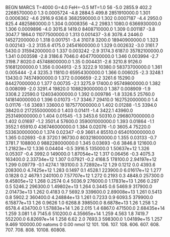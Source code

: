 BEGN
MARCS T=4000 G=4.0 FeH=-0.5 MT=1.0
                  56
-5.0 2855.9 402.2 2268570000.0 1.3 0.0005724 
-4.8 2884.5 499.8 2851910000.0 1.301 0.0006362 
-4.6 2916.9 636.6 3682590000.0 1.302 0.0007187 
-4.4 2950.0 825.4 4825860000.0 1.304 0.0008356 
-4.2 2983.1 1080.0 6366930000.0 1.306 0.0009896 
-4.0 3015.8 1419.0 8408710000.0 1.309 0.001187 
-3.8 3047.7 1864.0 11077500000.0 1.313 0.001437 
-3.6 3078.4 2446.0 14527200000.0 1.318 0.001751 
-3.4 3107.8 3200.0 18940900000.0 1.323 0.002143 
-3.2 3135.6 4175.0 24541600000.0 1.329 0.002632 
-3.0 3161.7 5430.0 31594200000.0 1.337 0.003242 
-2.9 3174.3 6187.0 35782100000.0 1.341 0.003598 
-2.8 3186.6 7046.0 40477000000.0 1.346 0.003994 
-2.7 3198.7 8020.0 45748800000.0 1.35 0.004431 
-2.6 3210.8 9126.0 51681200000.0 1.356 0.004913 
-2.5 3222.9 10380.0 58373700000.0 1.361 0.005444 
-2.4 3235.3 11810.0 65954300000.0 1.366 0.006025 
-2.3 3248.1 13430.0 74574900000.0 1.372 0.006659 
-2.2 3261.6 15290.0 84427000000.0 1.377 0.00735 
-2.1 3275.9 17400.0 95749800000.0 1.382 0.008099 
-2.0 3291.4 19820.0 108829000000.0 1.387 0.008909 
-1.9 3308.2 22590.0 124034000000.0 1.392 0.009786 
-1.8 3326.5 25760.0 141814000000.0 1.396 0.01073 
-1.7 3346.7 29410.0 162752000000.0 1.4 0.01176 
-1.6 3369.1 33600.0 187577000000.0 1.402 0.01288 
-1.5 3394.0 38420.0 217255000000.0 1.403 0.01411 
-1.4 3422.1 43960.0 253149000000.0 1.404 0.01545 
-1.3 3453.6 50310.0 296807000000.0 1.402 0.01697 
-1.2 3501.4 57600.0 359001000000.0 1.393 0.01864 
-1.1 3552.1 65910.0 436746000000.0 1.384 0.02076 
-1.0 3605.4 75220.0 533630000000.0 1.374 0.02347 
-0.9 3661.4 85510.0 654010000000.0 1.365 0.02693 
-0.8 3720.1 96730.0 803218000000.0 1.355 0.03133 
-0.7 3781.7 108800.0 988228000000.0 1.345 0.03693 
-0.6 3846.8 121600.0 1.21823e+12 1.336 0.04404 
-0.5 3916.5 135000.0 1.50637e+12 1.326 0.05307 
-0.4 3992.0 149000.0 1.87054e+12 1.317 0.06456 
-0.3 4075.3 163400.0 2.33734e+12 1.307 0.07921 
-0.2 4168.5 178100.0 2.94197e+12 1.299 0.09779 
-0.1 4274.1 193100.0 3.72892e+12 1.29 0.1212 
0.0 4393.6 208300.0 4.7425e+12 1.283 0.1497 
0.1 4528.1 223900.0 6.01617e+12 1.277 0.1828 
0.2 4679.1 240100.0 7.57707e+12 1.272 0.2193 
0.3 4848.0 257300.0 9.45805e+12 1.268 0.2574 
0.4 5036.9 276000.0 1.17831e+13 1.266 0.297 
0.5 5246.2 296300.0 1.49802e+13 1.264 0.3445 
0.6 5469.9 317900.0 2.01473e+13 1.262 0.4183 
0.7 5692.9 339600.0 2.89008e+13 1.261 0.5413 
0.8 5902.2 360400.0 4.24884e+13 1.261 0.7233 
0.9 6093.5 379900.0 6.15877e+13 1.26 0.9626 
1.0 6268.8 398500.0 8.6878e+13 1.26 1.258 
1.2 6578.4 434700.0 1.57883e+14 1.26 2.015 
1.4 6867.0 471500.0 2.68435e+14 1.259 3.081 
1.6 7145.6 510200.0 4.35665e+14 1.259 4.563 
1.8 7419.7 552200.0 6.82697e+14 1.258 6.62 
2.0 7693.3 598300.0 1.04189e+15 1.257 9.469 
100000.00
natoms              0      0.00
nmol          12
          101.         106.       107.      108.         606.        607.        608.
          707.         708.       808.    10108.       60808.
